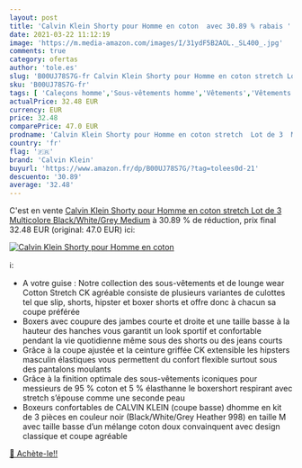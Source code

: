 ```yaml
---
layout: post
title: 'Calvin Klein Shorty pour Homme en coton  avec 30.89 % rabais '
date: 2021-03-22 11:12:19
image: 'https://m.media-amazon.com/images/I/31ydF5B2AOL._SL400_.jpg'
comments: true
category: ofertas
author: 'tole.es'
slug: 'B00UJ78S7G-fr Calvin Klein Shorty pour Homme en coton stretch Lot de 3...'
sku: 'B00UJ78S7G-fr'
tags: [ 'Caleçons homme','Sous-vêtements homme','Vêtements','Vêtements homme','calvin klein', ]
actualPrice: 32.48 EUR
currency: EUR
price: 32.48
comparePrice: 47.0 EUR
prodname: 'Calvin Klein Shorty pour Homme en coton stretch  Lot de 3  Multicolore  Black/White/Grey   Medium'
country: 'fr'
flag: '🇫🇷'
brand: 'Calvin Klein'
buyurl: 'https://www.amazon.fr/dp/B00UJ78S7G/?tag=tolees0d-21'
descuento: '30.89'
average: '32.48'
---
```


C'est en vente [Calvin Klein Shorty pour Homme en coton stretch  Lot de 3  Multicolore  Black/White/Grey   Medium](https://www.amazon.fr/dp/B00UJ78S7G/?tag=tolees0d-21)  à  30.89 % de réduction, prix final  32.48 EUR (original: 47.0 EUR) ici:

[![Calvin Klein Shorty pour Homme en coton ](https://m.media-amazon.com/images/I/31ydF5B2AOL._SL400_.jpg)](https://www.amazon.fr/dp/B00UJ78S7G/?tag=tolees0d-21)

ℹ️:

- A votre guise : Notre collection des sous-vêtements et de lounge wear Cotton Stretch CK agréable consiste de plusieurs variantes de culottes tel que slip, shorts, hipster et boxer shorts et offre donc à chacun sa coupe préférée
- Boxers avec coupure des jambes courte et droite et une taille basse à la hauteur des hanches vous garantit un look sportif et confortable pendant la vie quotidienne même sous des shorts ou des jeans courts
- Grâce à la coupe ajustée et la ceinture griffée CK extensible les hipsters masculin élastiques vous permettent du confort flexible surtout sous des pantalons moulants
- Grâce à la finition optimale des sous-vêtements iconiques pour messieurs de 95 % coton et 5 % élasthanne le boxershort respirant avec stretch s’épouse comme une seconde peau
- Boxeurs confortables de CALVIN KLEIN (coupe basse) dhomme en kit de 3 pièces en couleur noir (Black/White/Grey Heather 998) en taille M avec taille basse d’un mélange coton doux convainquent avec design classique et coupe agréable

[🛒 Achète-le!!](https://www.amazon.fr/dp/B00UJ78S7G/?tag=tolees0d-21)
